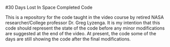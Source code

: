 #30 Days Lost In Space Completed Code

This is a repository for the code taught in the video course by retired NASA researcher/College professor Dr. Greg Lyzenga. It is my intention that this code should represent the state of the code before any minor modifications are suggested at the end of the video. At present, the code some of the days are still showing the code after the final modifications.
